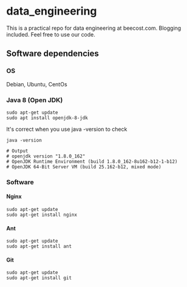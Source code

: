 # data_engineering
This is a practical repo for data engineering at beecost.com. Blogging included. Feel free to use our code.

## Software dependencies

### OS

Debian, Ubuntu, CentOs

### Java 8 (Open JDK)
```
sudo apt-get update
sudo apt install openjdk-8-jdk
```

It's correct when you use java -version to check
```
java -version

# Output
# openjdk version "1.8.0_162"
# OpenJDK Runtime Environment (build 1.8.0_162-8u162-b12-1-b12)
# OpenJDK 64-Bit Server VM (build 25.162-b12, mixed mode)
```

### Software


#### Nginx
```
sudo apt-get update
sudo apt-get install nginx
```

#### Ant
```
sudo apt-get update
sudo apt-get install ant
```

#### Git
```
sudo apt-get update
sudo apt-get install git
```
